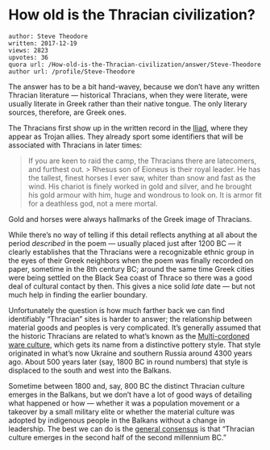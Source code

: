 # How old is the Thracian civilization?

	author: Steve Theodore
	written: 2017-12-19
	views: 2823
	upvotes: 36
	quora url: /How-old-is-the-Thracian-civilization/answer/Steve-Theodore
	author url: /profile/Steve-Theodore


The answer has to be a bit hand-wavey, because we don’t have any written Thracian literature — historical Thracians, when they were literate, were usually literate in Greek rather than their native tongue. The only literary sources, therefore, are Greek ones.

The Thracians first show up in the written record in the [Iliad](http://www.poetryintranslation.com/PITBR/Greek/Iliad10.php#anchor_Toc239245795), where they appear as Trojan allies. They already sport some identifiers that will be associated with Thracians in later times:

> If you are keen to raid the camp, the Thracians there are latecomers, and furthest out. > Rhesus son of Eioneus is their royal leader. He has the tallest, finest horses I ever saw, whiter than snow and fast as the wind. His chariot is finely worked in gold and silver, and he brought his gold armour with him, huge and wondrous to look on. It is armor fit for a deathless god, not a mere mortal.

Gold and horses were always hallmarks of the Greek image of Thracians.

While there’s no way of telling if this detail reflects anything at all about the period _described_  in the poem — usually placed just after 1200 BC — it clearly establishes that the Thracians were a recognizable ethnic group in the eyes of their Greek neighbors when the poem was finally recorded on paper, sometime in the 8th century BC; around the same time Greek cities were being settled on the Black Sea coast of Thrace so there was a good deal of cultural contact by then. This gives a nice solid _late_  date — but not much help in finding the earlier boundary.

Unfortunately the question is how much farther back we can find identifiably “Thracian” sites is harder to answer; the relationship between material goods and peoples is very complicated. It’s generally assumed that the historic Thracians are related to what’s known as the [Multi-cordoned ware culture](https://en.wikipedia.org/wiki/Multi-cordoned_ware_culture), which gets its name from a distinctive pottery style. That style originated in what’s now Ukraine and southern Russia around 4300 years ago. About 500 years later (say, 1800 BC in round numbers) that style is displaced to the south and west into the Balkans.

Sometime between 1800 and, say, 800 BC the distinct Thracian culture emerges in the Balkans, but we don’t have a lot of good ways of detailing what happened or how — whether it was a population movement or a takeover by a small military elite or whether the material culture was adopted by indigenous people in the Balkans without a change in leadership. The best we can do is the [general consensus](https://books.google.com/books?id=cMcvCgAAQBAJ&pg=PA110&lpg=PA110&dq) is that “Thracian culture emerges in the second half of the second millennium BC.”

